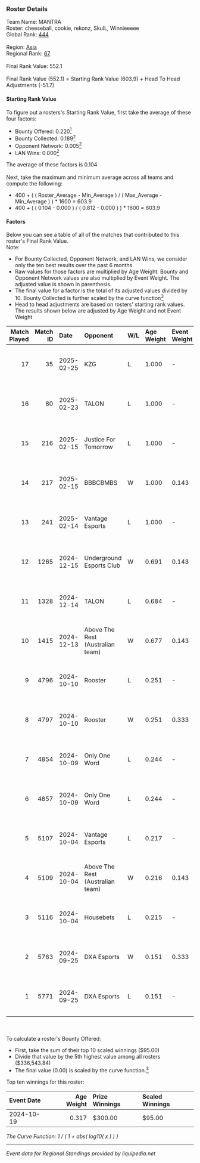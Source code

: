 ### Roster Details<br />
Team Name: MANTRA<br />
Roster: cheeseball, cookie, rekonz, SkulL, Winnieeeee<br />
Global Rank: [444](../../standings_global_2025_03_01.md)<br />
<br />
Region: [Asia]( ../../standings_asia_2025_03_01.md)<br />
Regional Rank: [67]( ../../standings_asia_2025_03_01.md)<br />
<br />
Final Rank Value:  552.1<br />
<br />
Final Rank Value (552.1) = Starting Rank Value (603.9) + Head To Head Adjustments (-51.7)<br />

#### Starting Rank Value<br />
To figure out a rosters's Starting Rank Value, first take the average of these four factors:<br />
- Bounty Offered: 0.220[<sup>1</sup>](#table2)
- Bounty Collected: 0.189[<sup>2</sup>](#table1)
- Opponent Network: 0.005[<sup>2</sup>](#table1)
- LAN Wins: 0.000[<sup>2</sup>](#table1)

The average of these factors is 0.104<br />
<br />
Next, take the maximum and minimum average across all teams and compute the following:<br />
- 400 + ( ( Roster_Average - Min_Average ) / ( Max_Average - Min_Average ) ) * 1600 = 603.9
- 400 + ( ( 0.104 - 0.000 ) / ( 0.812 - 0.000 ) ) * 1600 = 603.9


#### Factors<br />
Below you can see a table of all of the matches that contributed to this roster's Final Rank Value.<br />
Note:<br />

- For Bounty Collected, Opponent Network, and LAN Wins, we consider only the ten best results over the past 6 months.
- Raw values for those factors are multiplied by Age Weight. Bounty and Opponent Network values are also multiplied by Event Weight. The adjusted value is shown in parenthesis.
- The final value for a factor is the total of its adjusted values divided by 10. Bounty Collected is further scaled by the curve function[<sup>3</sup>](#curveFunction)
- Head to head adjustments are based on rosters' starting rank values. The results shown below are adjusted by Age Weight and not Event Weight
<span id="table1"></span><br />


| Match Played | Match ID | Date       | Opponent                         | W/L | Age Weight | Event Weight | Bounty Collected | Opponent Network | LAN Wins  | H2H Adj. | Roster                                        |
| -: | -: | :- | :- | :- | :- | :- | :- | :- | :- | -: | :- |
|           17 |       35 | 2025-02-25 | KZG                              | L   | 1.000      | -            | -                | -                | -         |   -15.17 | cheeseball, cookie, rekonz, SkulL, Winnieeeee |
|           16 |       80 | 2025-02-23 | TALON                            | L   | 1.000      | -            | -                | -                | -         |   -14.36 | cheeseball, cookie, rekonz, SkulL, Winnieeeee |
|           15 |      216 | 2025-02-15 | Justice For Tomorrow             | L   | 1.000      | -            | -                | -                | -         |   -13.04 | cheeseball, cookie, rekonz, SkulL, Winnieeeee |
|           14 |      217 | 2025-02-15 | BBBCBMBS                         | W   | 1.000      | 0.143        | 0.000 (0.000)    | 0.000 (0.000)    | 0 (0.000) |     7.67 | cheeseball, cookie, rekonz, SkulL, Winnieeeee |
|           13 |      241 | 2025-02-14 | Vantage Esports                  | L   | 1.000      | -            | -                | -                | -         |   -12.79 | cheeseball, cookie, rekonz, SkulL, Winnieeeee |
|           12 |     1265 | 2024-12-15 | Underground Esports Club         | W   | 0.691      | 0.143        | 0.001 (0.000)    | 0.169 (0.017)    | 0 (0.000) |     9.32 | cheeseball, cookie, rekonz, SkulL, Winnieeeee |
|           11 |     1328 | 2024-12-14 | TALON                            | L   | 0.684      | -            | -                | -                | -         |   -10.96 | cheeseball, cookie, rekonz, SkulL, Winnieeeee |
|           10 |     1415 | 2024-12-13 | Above The Rest (Australian team) | W   | 0.677      | 0.143        | 0.000 (0.000)    | 0.096 (0.009)    | 0 (0.000) |     7.72 | cheeseball, cookie, rekonz, SkulL, Winnieeeee |
|            9 |     4796 | 2024-10-10 | Rooster                          | L   | 0.251      | -            | -                | -                | -         |    -3.28 | cheeseball, cookie, Reapz, rekonz, Winnieeeee |
|            8 |     4797 | 2024-10-10 | Rooster                          | W   | 0.251      | 0.333        | 0.005 (0.000)    | 0.243 (0.020)    | 0 (0.000) |     4.70 | cheeseball, cookie, Reapz, rekonz, Winnieeeee |
|            7 |     4854 | 2024-10-09 | Only One Word                    | L   | 0.244      | -            | -                | -                | -         |    -3.39 | cheeseball, cookie, Reapz, rekonz, Winnieeeee |
|            6 |     4857 | 2024-10-09 | Only One Word                    | L   | 0.244      | -            | -                | -                | -         |    -3.46 | cheeseball, cookie, Reapz, rekonz, Winnieeeee |
|            5 |     5107 | 2024-10-04 | Vantage Esports                  | L   | 0.217      | -            | -                | -                | -         |    -2.99 | cheeseball, cookie, Reapz, rekonz, Winnieeeee |
|            4 |     5109 | 2024-10-04 | Above The Rest (Australian team) | W   | 0.216      | 0.143        | 0.000 (0.000)    | 0.000 (0.000)    | 0 (0.000) |     1.66 | cheeseball, cookie, Reapz, rekonz, Winnieeeee |
|            3 |     5116 | 2024-10-04 | Housebets                        | L   | 0.215      | -            | -                | -                | -         |    -3.26 | cheeseball, cookie, Reapz, rekonz, Winnieeeee |
|            2 |     5763 | 2024-09-25 | DXA Esports                      | W   | 0.151      | 0.333        | 0.000 (0.000)    | 0.030 (0.002)    | 0 (0.000) |     2.35 | cheeseball, cookie, Reapz, rekonz, Winnieeeee |
|            1 |     5771 | 2024-09-25 | DXA Esports                      | L   | 0.151      | -            | -                | -                | -         |    -2.43 | cheeseball, cookie, Reapz, rekonz, Winnieeeee |

<br />
<span id="table2"></span><br />
To calculate a roster's Bounty Offered:<br />

- First, take the sum of their top 10 scaled winnings ($95.00)
- Divide that value by the 5th highest value among all rosters ($336,543.84)
- The final value (0.00) is scaled by the curve function.[<sup>3</sup>](#curveFunction)

Top ten winnings for this roster:<br />

| Event Date | Age Weight | Prize Winnings | Scaled Winnings |
| :- | -: | :- | :- |
| 2024-10-19 |      0.317 | $300.00        | $95.00          |


<span id="curveFunction"></span>_The Curve Function: 1 / ( 1 + abs( log10( x ) ) )_<br />

---
_Event data for Regional Standings provided by liquipedia.net_<br />
